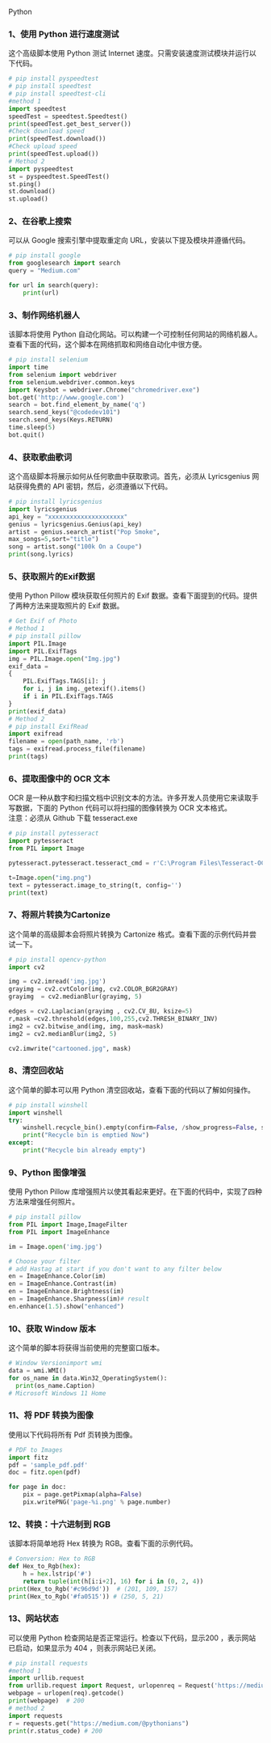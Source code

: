 Python
<a name="eLskb"></a>
### 1、使用 Python 进行速度测试
这个高级脚本使用 Python 测试 Internet 速度。只需安装速度测试模块并运行以下代码。
```python
# pip install pyspeedtest
# pip install speedtest
# pip install speedtest-cli
#method 1
import speedtest
speedTest = speedtest.Speedtest() 
print(speedTest.get_best_server())
#Check download speed
print(speedTest.download())
#Check upload speed
print(speedTest.upload())
# Method 2
import pyspeedtest
st = pyspeedtest.SpeedTest()
st.ping()
st.download()
st.upload()
```
<a name="b5wvg"></a>
### 2、在谷歌上搜索
可以从 Google 搜索引擎中提取重定向 URL，安装以下提及模块并遵循代码。
```python
# pip install google
from googlesearch import search
query = "Medium.com"

for url in search(query):
    print(url)
```
<a name="Mdp5o"></a>
### 3、制作网络机器人
该脚本将使用 Python 自动化网站。可以构建一个可控制任何网站的网络机器人。查看下面的代码，这个脚本在网络抓取和网络自动化中很方便。
```python
# pip install selenium
import time
from selenium import webdriver
from selenium.webdriver.common.keys 
import Keysbot = webdriver.Chrome("chromedriver.exe")
bot.get('http://www.google.com')
search = bot.find_element_by_name('q')
search.send_keys("@codedev101")
search.send_keys(Keys.RETURN)
time.sleep(5)
bot.quit()
```
<a name="wM2Bw"></a>
### 4、获取歌曲歌词
这个高级脚本将展示如何从任何歌曲中获取歌词。首先，必须从 Lyricsgenius 网站获得免费的 API 密钥，然后，必须遵循以下代码。
```python
# pip install lyricsgenius
import lyricsgenius
api_key = "xxxxxxxxxxxxxxxxxxxxx"
genius = lyricsgenius.Genius(api_key)
artist = genius.search_artist("Pop Smoke", 
max_songs=5,sort="title")
song = artist.song("100k On a Coupe")
print(song.lyrics)
```
<a name="FA1MT"></a>
### 5、获取照片的Exif数据
使用 Python Pillow 模块获取任何照片的 Exif 数据。查看下面提到的代码。提供了两种方法来提取照片的 Exif 数据。
```python
# Get Exif of Photo
# Method 1
# pip install pillow
import PIL.Image
import PIL.ExifTags
img = PIL.Image.open("Img.jpg")
exif_data = 
{
    PIL.ExifTags.TAGS[i]: j
    for i, j in img._getexif().items()
    if i in PIL.ExifTags.TAGS
}
print(exif_data)
# Method 2
# pip install ExifRead
import exifread
filename = open(path_name, 'rb')
tags = exifread.process_file(filename)
print(tags)
```
<a name="KPmSG"></a>
### 6、提取图像中的 OCR 文本
OCR 是一种从数字和扫描文档中识别文本的方法。许多开发人员使用它来读取手写数据，下面的 Python 代码可以将扫描的图像转换为 OCR 文本格式。<br />注意：必须从 Github 下载 tesseract.exe
```python
# pip install pytesseract
import pytesseract
from PIL import Image

pytesseract.pytesseract.tesseract_cmd = r'C:\Program Files\Tesseract-OCR\tesseract.exe'

t=Image.open("img.png")
text = pytesseract.image_to_string(t, config='')
print(text)
```
<a name="HHK6j"></a>
### 7、将照片转换为Cartonize
这个简单的高级脚本会将照片转换为 Cartonize 格式。查看下面的示例代码并尝试一下。
```python
# pip install opencv-python
import cv2

img = cv2.imread('img.jpg')
grayimg = cv2.cvtColor(img, cv2.COLOR_BGR2GRAY)
grayimg  = cv2.medianBlur(grayimg, 5)

edges = cv2.Laplacian(grayimg , cv2.CV_8U, ksize=5)
r,mask =cv2.threshold(edges,100,255,cv2.THRESH_BINARY_INV)
img2 = cv2.bitwise_and(img, img, mask=mask)
img2 = cv2.medianBlur(img2, 5)

cv2.imwrite("cartooned.jpg", mask)
```
<a name="sYDVB"></a>
### 8、清空回收站
这个简单的脚本可以用 Python 清空回收站，查看下面的代码以了解如何操作。
```python
# pip install winshell
import winshell
try:
    winshell.recycle_bin().empty(confirm=False, /show_progress=False, sound=True)
    print("Recycle bin is emptied Now")
except:
    print("Recycle bin already empty")
```
<a name="ZgHTZ"></a>
### 9、Python 图像增强
使用 Python Pillow 库增强照片以使其看起来更好。在下面的代码中，实现了四种方法来增强任何照片。
```python
# pip install pillow
from PIL import Image,ImageFilter
from PIL import ImageEnhance

im = Image.open('img.jpg')

# Choose your filter
# add Hastag at start if you don't want to any filter below
en = ImageEnhance.Color(im)
en = ImageEnhance.Contrast(im)
en = ImageEnhance.Brightness(im)
en = ImageEnhance.Sharpness(im)# result
en.enhance(1.5).show("enhanced")
```
<a name="q5PCo"></a>
### 10、获取 Window 版本
这个简单的脚本将获得当前使用的完整窗口版本。
```python
# Window Versionimport wmi
data = wmi.WMI()
for os_name in data.Win32_OperatingSystem():
  print(os_name.Caption)
# Microsoft Windows 11 Home
```
<a name="TgZgc"></a>
### 11、将 PDF 转换为图像
使用以下代码将所有 Pdf 页转换为图像。
```python
# PDF to Images
import fitz
pdf = 'sample_pdf.pdf'
doc = fitz.open(pdf)

for page in doc:
    pix = page.getPixmap(alpha=False)
    pix.writePNG('page-%i.png' % page.number)
```
<a name="iUyVZ"></a>
### 12、转换：十六进制到 RGB
该脚本将简单地将 Hex 转换为 RGB。查看下面的示例代码。
```python
# Conversion: Hex to RGB
def Hex_to_Rgb(hex):
    h = hex.lstrip('#')
    return tuple(int(h[i:i+2], 16) for i in (0, 2, 4))
print(Hex_to_Rgb('#c96d9d'))  # (201, 109, 157)
print(Hex_to_Rgb('#fa0515')) # (250, 5, 21)
```
<a name="T63tC"></a>
### 13、网站状态
可以使用 Python 检查网站是否正常运行。检查以下代码，显示200 ，表示网站已启动，如果显示为 404 ，则表示网站已关闭。
```python
# pip install requests
#method 1
import urllib.request
from urllib.request import Request, urlopenreq = Request('https://medium.com/@pythonians', headers={'User-Agent': 'Mozilla/5.0'})
webpage = urlopen(req).getcode()
print(webpage)  # 200
# method 2
import requests
r = requests.get("https://medium.com/@pythonians")
print(r.status_code) # 200
```
